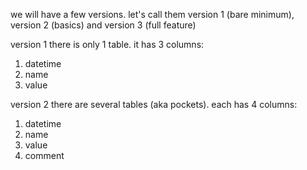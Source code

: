 we will have a few versions. let's call them version 1 (bare minimum), version 2 (basics) and version 3 (full feature)

version 1
there is only 1 table. it has 3 columns:
1. datetime
2. name
3. value

version 2
there are several tables (aka pockets). each has 4 columns:
1. datetime
2. name
3. value
4. comment

